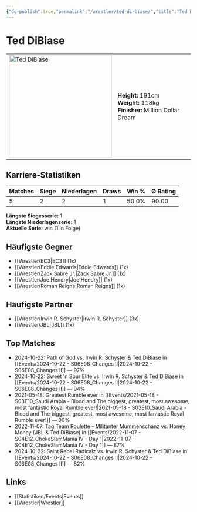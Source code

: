 ```yaml
---
{"dg-publish":true,"permalink":"/wrestler/ted-di-biase/","title":"Ted DiBiase","tags":["wrestler"],"noteIcon":""}
---
```



# Ted DiBiase

<table>
        <tr>
        <td><img src="https://github.com/CptSpaulding1980/choke-slam-wrestling/releases/download/images/Ted_DiBiase.png" width="280" alt="Ted DiBiase"></td>
        <td>
        <b>Height:</b> 191cm<br>
        <b>Weight:</b> 118kg<br>
        <b>Finisher:</b> Million Dollar Dream<br>
        </td>
        </tr>
        </table>
        
## Karriere-Statistiken

| Matches | Siege | Niederlagen | Draws | Win % | Ø Rating |
|---------|-------|-------------|-------|-------|-----------|
| 5 | 2 | 2 | 1 | 50.0% | 90.00 |

**Längste Siegesserie:** 1<br>**Längste Niederlagenserie:** 1<br>**Aktuelle Serie:** win (1 in Folge)


## Häufigste Gegner
- [[Wrestler/EC3\|EC3]] (1x)
- [[Wrestler/Eddie Edwards\|Eddie Edwards]] (1x)
- [[Wrestler/Zack Sabre Jr.\|Zack Sabre Jr.]] (1x)
- [[Wrestler/Joe Hendry\|Joe Hendry]] (1x)
- [[Wrestler/Roman Reigns\|Roman Reigns]] (1x)

## Häufigste Partner
- [[Wrestler/Irwin R. Schyster\|Irwin R. Schyster]] (3x)
- [[Wrestler/JBL\|JBL]] (1x)

## Top Matches
- 2024-10-22: Path of God vs. Irwin R. Schyster & Ted DiBiase in [[Events/2024-10-22 - S06E08_Changes II\|2024-10-22 - S06E08_Changes II]] — 97%
- 2024-10-22: Sweet 'n Sour Elite vs. Irwin R. Schyster & Ted DiBiase in [[Events/2024-10-22 - S06E08_Changes II\|2024-10-22 - S06E08_Changes II]] — 94%
- 2021-05-18: Greatest Rumble ever in [[Events/2021-05-18 - S03E10_Saudi Arabia - Blood and The biggest, greatest, most awesome, most fantastic Royal Rumble ever!\|2021-05-18 - S03E10_Saudi Arabia - Blood and The biggest, greatest, most awesome, most fantastic Royal Rumble ever!]] — 90%
- 2022-11-07: Tag Team Roulette - Militanter Mummenschanz vs. Honey Money (JBL & Ted DiBiase) in [[Events/2022-11-07 - S04E12_ChokeSlamMania IV - Day 1\|2022-11-07 - S04E12_ChokeSlamMania IV - Day 1]] — 87%
- 2024-10-22: Saint Rebel Radicalz vs. Irwin R. Schyster & Ted DiBiase in [[Events/2024-10-22 - S06E08_Changes II\|2024-10-22 - S06E08_Changes II]] — 82%

## Links
- [[Statistiken/Events\|Events]]
- [[Wrestler\|Wrestler]]
